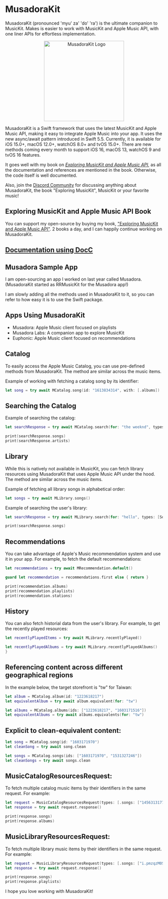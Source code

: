 # MusadoraKit

MusadoraKit (pronounced 'myu' za' 'do' 'ra') is the ultimate companion to MusicKit. Makes is easier to work with MusicKit and Apple Music API, with one liner APIs for effortless implementation.

<p align="center">
  <img src= "https://github.com/rryam/MusadoraKit/blob/main/MusadoraKitIcon.png" alt="MusadoraKit Logo" width="256"/>
</p>

MusadoraKit is a Swift framework that uses the latest MusicKit and Apple Music API, making it easy to integrate Apple Music into your app. It uses the new async/await pattern introduced in Swift 5.5. Currently, it is available for iOS 15.0+, macOS 12.0+, watchOS 8.0+ and tvOS 15.0+. There are new methods coming every month to support iOS 16, macOS 13, watchOS 9 and tvOS 16 features.

It goes well with my book on [*Exploring MusicKit and Apple Music API*](http://exploringmusickit.com), as all the documentation and references are mentioned in the book. Otherwise, the code itself is well documented.

Also, join the [Discord Community](https://discord.gg/6KaKCKds) for discussing anything about MusadoraKit, the book "Exploring MusicKit", MusicKit or your favorite music!

## Exploring MusicKit and Apple Music API Book 

You can support my open-source by buying my book, ["Exploring MusicKit and Apple Music API"](http://exploringmusickit.com). 2 books a day, and I can happily continue working on MusadoraKit.

## [Documentation using DocC](https://rryam.github.io/MusadoraKit/documentation/musadorakit/)

## Musadora Sample App
I am open-sourcing an app I worked on last year called Musadora. (MusadoraKit started as RRMusicKit for the Musadora app!) 

I am slowly adding all the methods used in MusadoraKit to it, so you can refer to how easy it is to use the Swift package.

## Apps Using MusadoraKit

- Musadora: Apple Music client focused on playlists
- Musadora Labs: A companion app to explore MusicKit
- Euphonic: Apple Music client focused on recommendations

## Catalog 

To easily access the Apple Music Catalog, you can use pre-defined methods from MusadoraKit. The method are similar across the music items. 

Example of working with fetching a catalog song by its identifier: 

```swift 
let song = try await MCatalog.song(id: "1613834314", with: [.albums])
```

## Searching the Catalog

Example of searching the catalog: 

```swift 
let searchResponse = try await MCatalog.search(for: "the weeknd", types: [.songs, .stations, .albums, .playlists, .artists], limit: 10)

print(searchResponse.songs)
print(searchResponse.artists)
```

## Library 

While this is natively not available in MusicKit, you can fetch library resources using MusadoraKit that uses Apple Music API under the hood. The method are similar across the music items. 

Example of fetching all library songs in alphabetical order: 

```swift 
let songs = try await MLibrary.songs()
```

Example of searching the user's library: 

```swift 
let searchResponse = try await MLibrary.search(for: "hello", types: [Song.self])

print(searchResponse.songs)
```

## Recommendations 

You can take advantage of Apple's Music recommendation system and use it in your app. For example, to fetch the default recommendations: 

```swift 
let recommendations = try await MRecommendation.default()

guard let recommendation = recommendations.first else { return }

print(recommendation.albums)
print(recommendation.playlists)
print(recommendation.stations)
```

## History 

You can also fetch historial data from the user's library. For example, to get the recently played resources: 

```swift 
let recentlyPlayedItems = try await MLibrary.recentlyPlayed()

let recentlyPlayedAlbums = try await MLibrary.recentlyPlayedAlbums()
}
```

## Referencing content across different geographical regions

In the example below, the target storefront is "tw" for Taiwan:

```swift
let album = MCatalog.album(id: "1223618217")
let equivalentAlbum = try await album.equivalent(for: "tw")

let albums = MCatalog.albums(ids: ["1223618217", "1603171516"])
let equivalentAlbums = try await albums.equivalents(for: "tw")
```

## Explicit to clean-equivalent content:

```swift
let song = MCatalog.song(id: "1603171970")
let cleanSong = try await song.clean

let songs = MCatalog.songs(ids: ["1603171970", "1531327246"])
let cleanSongs = try await songs.clean
```

## MusicCatalogResourcesRequest: 

To fetch multiple catalog music items by their identifiers in the same request. For example:

```swift 
let request = MusicCatalogResourcesRequest(types: [.songs: ["1456313177"], .albums: ["1531125029", "1575203352"]])
let response = try await request.response()

print(response.songs)
print(response.albums)
```

## MusicLibraryResourcesRequest:

To fetch multiple library music items by their identifiers in the same request. For example:

```swift
let request = MusicLibraryResourcesRequest(types: [.songs: ["i.pmzqzM0S2rl5N4L"], .playlists: ["p.PkxVBgps2zOdV3r"]])
let response = try await request.response()

print(response.songs)
print(response.playlists)
```

I hope you love working with MusadoraKit! 
